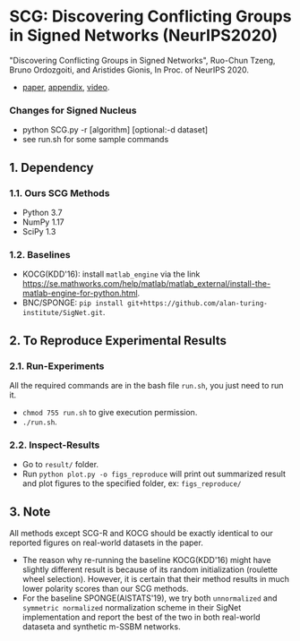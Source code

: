 # SCG: Discovering Conflicting Groups in Signed Networks (NeurIPS2020)
"Discovering Conflicting Groups in Signed Networks", Ruo-Chun Tzeng, Bruno Ordozgoiti, and Aristides Gionis, In Proc. of NeurIPS 2020.
 * [paper](materials/main.pdf), [appendix](materials/appendix.pdf), [video](https://youtu.be/xDCjBeS5uHc).

### Changes for Signed Nucleus
* python SCG.py -r [algorithm] [optional:-d dataset]
* see run.sh for some sample commands

## 1. Dependency

### 1.1. Ours SCG Methods
 * Python 3.7
 * NumPy 1.17
 * SciPy 1.3

### 1.2. Baselines
 * KOCG(KDD'16): install `matlab_engine` via the link https://se.mathworks.com/help/matlab/matlab_external/install-the-matlab-engine-for-python.html.
 * BNC/SPONGE: `pip install git+https://github.com/alan-turing-institute/SigNet.git`.

## 2. To Reproduce Experimental Results

### 2.1. Run-Experiments
All the required commands are in the bash file `run.sh`, you just need to run it.
 * `chmod 755 run.sh` to give execution permission.
 * `./run.sh`.

### 2.2. Inspect-Results
 * Go to `result/` folder.
 * Run `python plot.py -o figs_reproduce` will print out summarized result and plot figures to the specified folder, ex: `figs_reproduce/`

## 3. Note
All methods except SCG-R and KOCG should be exactly identical to our reported figures on real-world datasets in the paper.
 * The reason why re-running the baseline KOCG(KDD'16) might have slightly different result is because of its random initialization (roulette wheel selection). However, it is certain that their method results in much lower polarity scores than our SCG methods.
 * For the baseline SPONGE(AISTATS'19), we try both `unnormalized` and `symmetric normalized` normalization scheme in their SigNet implementation and report the best of the two in both real-world dataseta and synthetic m-SSBM networks.
